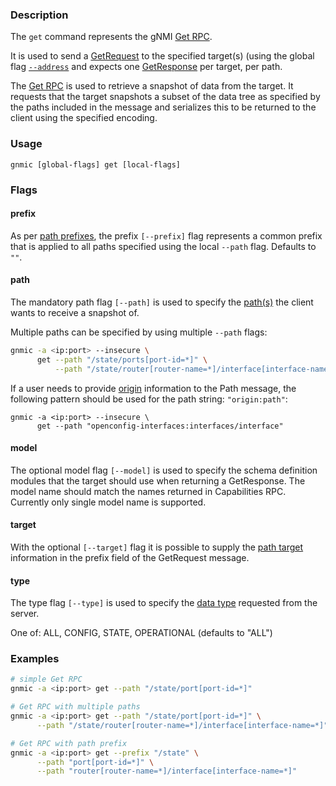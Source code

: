 ### Description

The `get` command represents the gNMI [Get RPC](https://github.com/openconfig/gnmi/blob/master/proto/gnmi/gnmi.proto#L57).

It is used to send a [GetRequest](https://github.com/openconfig/gnmi/blob/master/proto/gnmi/gnmi.proto#L395) to the specified target(s) (using the global flag [`--address`](../global_flags.md#address) and expects one [GetResponse](https://github.com/openconfig/gnmi/blob/master/proto/gnmi/gnmi.proto#L420) per target, per path.

The [Get RPC](https://github.com/openconfig/reference/blob/master/rpc/gnmi/gnmi-specification.md#33-retrieving-snapshots-of-state-information) is used to retrieve a snapshot of data from the target. It requests that the target snapshots a subset of the data tree as specified by the paths included in the message and serializes this to be returned to the client using the specified encoding.

### Usage

`gnmic [global-flags] get [local-flags]`

### Flags

#### prefix

As per [path prefixes](https://github.com/openconfig/reference/blob/master/rpc/gnmi/gnmi-specification.md#241-path-prefixes), the prefix `[--prefix]` flag represents a common prefix that is applied to all paths specified using the local `--path` flag. Defaults to `""`.

#### path

The mandatory path flag `[--path]` is used to specify the [path(s)](https://github.com/openconfig/reference/blob/master/rpc/gnmi/gnmi-specification.md#222-paths) the client wants to receive a snapshot of.

Multiple paths can be specified by using multiple `--path` flags:

```bash
gnmic -a <ip:port> --insecure \
      get --path "/state/ports[port-id=*]" \
          --path "/state/router[router-name=*]/interface[interface-name=*]"
```

If a user needs to provide [origin](https://github.com/openconfig/reference/blob/master/rpc/gnmi/gnmi-specification.md#222-paths) information to the Path message, the following pattern should be used for the path string: `"origin:path"`:

```
gnmic -a <ip:port> --insecure \
      get --path "openconfig-interfaces:interfaces/interface"
```

#### model

The optional model flag `[--model]` is used to specify the schema definition modules that the target should use when returning a GetResponse. The model name should match the names returned in Capabilities RPC. Currently only single model name is supported.

#### target
With the optional `[--target]` flag it is possible to supply the [path target](https://github.com/openconfig/reference/blob/master/rpc/gnmi/gnmi-specification.md#2221-path-target) information in the prefix field of the GetRequest message.

#### type

The type flag `[--type]` is used to specify the [data type](https://github.com/openconfig/gnmi/blob/master/proto/gnmi/gnmi.proto#L399) requested from the server.

One of:  ALL, CONFIG, STATE, OPERATIONAL (defaults to "ALL")

### Examples

```bash
# simple Get RPC
gnmic -a <ip:port> get --path "/state/port[port-id=*]"

# Get RPC with multiple paths
gnmic -a <ip:port> get --path "/state/port[port-id=*]" \
      --path "/state/router[router-name=*]/interface[interface-name=*]"

# Get RPC with path prefix
gnmic -a <ip:port> get --prefix "/state" \
      --path "port[port-id=*]" \
      --path "router[router-name=*]/interface[interface-name=*]"
```

<script
id="asciicast-319562" src="https://asciinema.org/a/319562.js" async>
</script>
